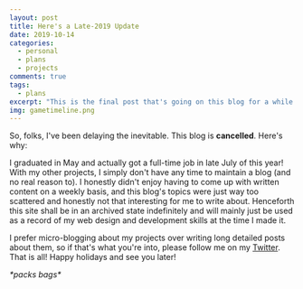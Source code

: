 ```yaml
---
layout: post
title: Here's a Late-2019 Update
date: 2019-10-14
categories:
  - personal
  - plans
  - projects
comments: true
tags:
  - plans
excerpt: "This is the final post that's going on this blog for a while! Here I give a super brief summary of the events in my life to-date in late 2019."
img: gametimeline.png
---
```


<p>So, folks, I've been delaying the inevitable. This blog is <strong>cancelled</strong>. Here's why:</p>

<p>I graduated in May and actually got a full-time job in late July of this year! With my other projects, I simply don't have any time to maintain a blog (and no real reason to). I honestly didn't enjoy having to come up with written content on a weekly basis, and this blog's topics were just way too scattered and honestly not that interesting for me to write about. Henceforth this site shall be in an archived state indefinitely and will mainly just be used as a record of my web design and development skills at the time I made it.</p>

<p>I prefer micro-blogging about my projects over writing long detailed posts about them, so if that's what you're into, please follow me on my <a href="https://twitter.com/lizberberena" target="_blank">Twitter</a>. That is all! Happy holidays and see you later!</p>

<p><em>*packs bags*</em></p>
